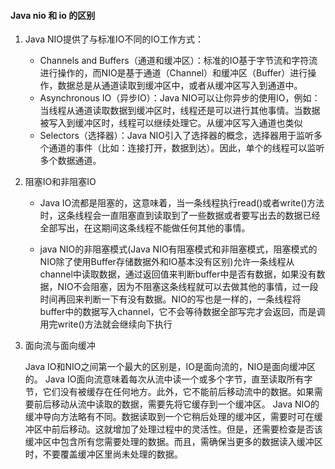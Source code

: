 #### Java nio 和 io 的区别

1. Java NIO提供了与标准IO不同的IO工作方式：
   - Channels and Buffers（通道和缓冲区）：标准的IO基于字节流和字符流进行操作的，而NIO是基于通道（Channel）和缓冲区（Buffer）进行操作，数据总是从通道读取到缓冲区中，或者从缓冲区写入到通道中。
   - Asynchronous IO（异步IO）：Java NIO可以让你异步的使用IO，例如：当线程从通道读取数据到缓冲区时，线程还是可以进行其他事情。当数据被写入到缓冲区时，线程可以继续处理它。从缓冲区写入通道也类似
   - Selectors（选择器）：Java NIO引入了选择器的概念，选择器用于监听多个通道的事件（比如：连接打开，数据到达）。因此，单个的线程可以监听多个数据通道。
   
2. 阻塞IO和非阻塞IO

   - Java IO流都是阻塞的，这意味着，当一条线程执行read()或者write()方法时，这条线程会一直阻塞直到读取到了一些数据或者要写出去的数据已经全部写出，在这期间这条线程不能做任何其他的事情。

   - java NIO的非阻塞模式(Java NIO有阻塞模式和非阻塞模式，阻塞模式的NIO除了使用Buffer存储数据外和IO基本没有区别)允许一条线程从channel中读取数据，通过返回值来判断buffer中是否有数据，如果没有数据，NIO不会阻塞，因为不阻塞这条线程就可以去做其他的事情，过一段时间再回来判断一下有没有数据。NIO的写也是一样的，一条线程将buffer中的数据写入channel，它不会等待数据全部写完才会返回，而是调用完write()方法就会继续向下执行

3. 面向流与面向缓冲

   Java IO和NIO之间第一个最大的区别是，IO是面向流的，NIO是面向缓冲区的。 Java IO面向流意味着每次从流中读一个或多个字节，直至读取所有字节，它们没有被缓存在任何地方。此外，它不能前后移动流中的数据。如果需要前后移动从流中读取的数据，需要先将它缓存到一个缓冲区。 Java NIO的缓冲导向方法略有不同。数据读取到一个它稍后处理的缓冲区，需要时可在缓冲区中前后移动。这就增加了处理过程中的灵活性。但是，还需要检查是否该缓冲区中包含所有您需要处理的数据。而且，需确保当更多的数据读入缓冲区时，不要覆盖缓冲区里尚未处理的数据。